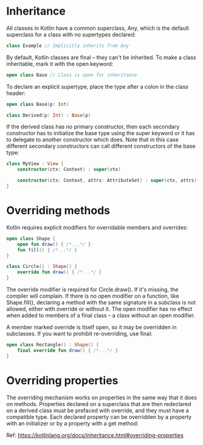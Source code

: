 # Inheritance

All classes in Kotlin have a common superclass, Any, which is the default superclass for a class with no supertypes declared:

```kt
class Example // Implicitly inherits from Any
```

By default, Kotlin classes are final – they can't be inherited. To make a class inheritable, mark it with the open keyword:


```kt
open class Base // Class is open for inheritance
```

To declare an explicit supertype, place the type after a colon in the class header:


```kt
open class Base(p: Int)

class Derived(p: Int) : Base(p)
```

If the derived class has no primary constructor, then each secondary constructor has to initialize the base type using the super keyword or it has to delegate to another constructor which does. Note that in this case different secondary constructors can call different constructors of the base type:

```kt
class MyView : View {
    constructor(ctx: Context) : super(ctx)

    constructor(ctx: Context, attrs: AttributeSet) : super(ctx, attrs)
}
```

# Overriding methods

Kotlin requires explicit modifiers for overridable members and overrides:

```kt
open class Shape {
    open fun draw() { /*...*/ }
    fun fill() { /*...*/ }
}

class Circle() : Shape() {
    override fun draw() { /*...*/ }
}
```

The override modifier is required for Circle.draw(). If it's missing, the compiler will complain. If there is no open modifier on a function, like Shape.fill(), declaring a method with the same signature in a subclass is not allowed, either with override or without it. The open modifier has no effect when added to members of a final class – a class without an open modifier.

A member marked override is itself open, so it may be overridden in subclasses. If you want to prohibit re-overriding, use final:


```kt
open class Rectangle() : Shape() {
    final override fun draw() { /*...*/ }
}
```

# Overriding properties

The overriding mechanism works on properties in the same way that it does on methods. Properties declared on a superclass that are then redeclared on a derived class must be prefaced with override, and they must have a compatible type. Each declared property can be overridden by a property with an initializer or by a property with a get method:

Ref: https://kotlinlang.org/docs/inheritance.html#overriding-properties